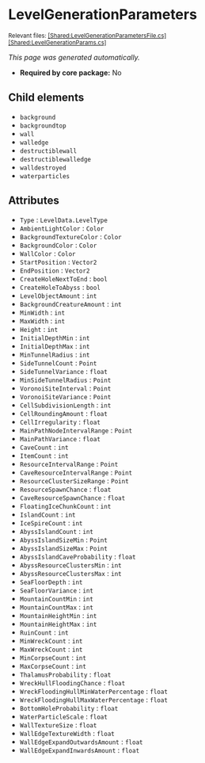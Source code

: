 # LevelGenerationParameters
<sup>Relevant files: [[Shared:LevelGenerationParametersFile.cs]](https://github.com/Regalis11/Barotrauma/blob/master/Barotrauma/BarotraumaShared/SharedSource/ContentManagement/ContentFile/LevelGenerationParametersFile.cs) [[Shared:LevelGenerationParams.cs]](https://github.com/Regalis11/Barotrauma/blob/master/Barotrauma/BarotraumaShared/SharedSource/Map/Levels/LevelGenerationParams.cs)</sup>

*This page was generated automatically.*

- **Required by core package:** No



## Child elements
- `background`
- `backgroundtop`
- `wall`
- `walledge`
- `destructiblewall`
- `destructiblewalledge`
- `walldestroyed`
- `waterparticles`


## Attributes
- `Type` : `LevelData.LevelType`
- `AmbientLightColor` : `Color`
- `BackgroundTextureColor` : `Color`
- `BackgroundColor` : `Color`
- `WallColor` : `Color`
- `StartPosition` : `Vector2`
- `EndPosition` : `Vector2`
- `CreateHoleNextToEnd` : `bool`
- `CreateHoleToAbyss` : `bool`
- `LevelObjectAmount` : `int`
- `BackgroundCreatureAmount` : `int`
- `MinWidth` : `int`
- `MaxWidth` : `int`
- `Height` : `int`
- `InitialDepthMin` : `int`
- `InitialDepthMax` : `int`
- `MinTunnelRadius` : `int`
- `SideTunnelCount` : `Point`
- `SideTunnelVariance` : `float`
- `MinSideTunnelRadius` : `Point`
- `VoronoiSiteInterval` : `Point`
- `VoronoiSiteVariance` : `Point`
- `CellSubdivisionLength` : `int`
- `CellRoundingAmount` : `float`
- `CellIrregularity` : `float`
- `MainPathNodeIntervalRange` : `Point`
- `MainPathVariance` : `float`
- `CaveCount` : `int`
- `ItemCount` : `int`
- `ResourceIntervalRange` : `Point`
- `CaveResourceIntervalRange` : `Point`
- `ResourceClusterSizeRange` : `Point`
- `ResourceSpawnChance` : `float`
- `CaveResourceSpawnChance` : `float`
- `FloatingIceChunkCount` : `int`
- `IslandCount` : `int`
- `IceSpireCount` : `int`
- `AbyssIslandCount` : `int`
- `AbyssIslandSizeMin` : `Point`
- `AbyssIslandSizeMax` : `Point`
- `AbyssIslandCaveProbability` : `float`
- `AbyssResourceClustersMin` : `int`
- `AbyssResourceClustersMax` : `int`
- `SeaFloorDepth` : `int`
- `SeaFloorVariance` : `int`
- `MountainCountMin` : `int`
- `MountainCountMax` : `int`
- `MountainHeightMin` : `int`
- `MountainHeightMax` : `int`
- `RuinCount` : `int`
- `MinWreckCount` : `int`
- `MaxWreckCount` : `int`
- `MinCorpseCount` : `int`
- `MaxCorpseCount` : `int`
- `ThalamusProbability` : `float`
- `WreckHullFloodingChance` : `float`
- `WreckFloodingHullMinWaterPercentage` : `float`
- `WreckFloodingHullMaxWaterPercentage` : `float`
- `BottomHoleProbability` : `float`
- `WaterParticleScale` : `float`
- `WallTextureSize` : `float`
- `WallEdgeTextureWidth` : `float`
- `WallEdgeExpandOutwardsAmount` : `float`
- `WallEdgeExpandInwardsAmount` : `float`


